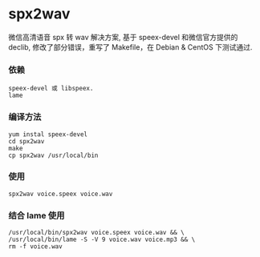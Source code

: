 # spx2wav
微信高清语音 spx 转 wav 解决方案, 基于 speex-devel 和微信官方提供的 declib, 修改了部分错误，重写了 Makefile，在 Debian & CentOS 下测试通过.

### 依赖
```
speex-devel 或 libspeex.
lame
```


### 编译方法
```
yum instal speex-devel 
cd spx2wav
make
cp spx2wav /usr/local/bin
```

### 使用
```
spx2wav voice.speex voice.wav
```

### 结合 lame 使用
```
/usr/local/bin/spx2wav voice.speex voice.wav && \
/usr/local/bin/lame -S -V 9 voice.wav voice.mp3 && \
rm -f voice.wav
```

